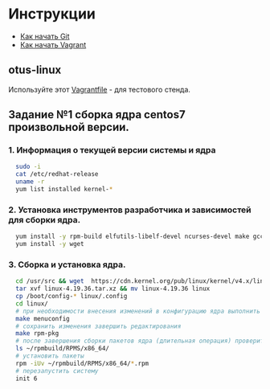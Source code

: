 # Инструкции

* [Как начать Git](git_quick_start.md)
* [Как начать Vagrant](vagrant_quick_start.md)

## otus-linux

Используйте этот [Vagrantfile](Vagrantfile) - для тестового стенда.

## Задание №1 сборка ядра centos7 произвольной версии.

### 1. Информация о текущей версии системы и ядра

  ```bash   
    sudo -i   
    cat /etc/redhat-release   
    uname -r   
    yum list installed kernel-*   
  ```   

### 2. Установка инструментов разработчика и зависимостей для сборки ядра.

  ```bash   
    yum install -y rpm-build elfutils-libelf-devel ncurses-devel make gcc bc openssl-devel   
    yum install -y wget   
  ```

### 3. Сборка и установка ядра.

  ```bash   
    cd /usr/src && wget  https://cdn.kernel.org/pub/linux/kernel/v4.x/linux-4.19.36.tar.xz   
    tar xvf linux-4.19.36.tar.xz && mv linux-4.19.36 linux   
    cp /boot/config-* linux/.config   
    cd linux/   
    # при необходимости внесения изменений в конфигурацию ядра выполнить   
    make menuconfig   
    # сохранить изменения завершить редактирования   
    make rpm-pkg   
    # после завершения сборки пакетов ядра (длительная операция) проверить наличие пакетов   
    ls ~/rpmbuild/RPMS/x86_64/   
    # установить пакеты   
    rpm -iUv ~/rpmbuild/RPMS/x86_64/*.rpm   
    # перезапустить систему   
    init 6   
  ```